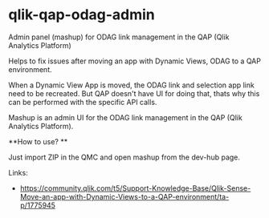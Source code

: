 # qlik-qap-odag-admin
Admin panel (mashup) for ODAG link management in the QAP (Qlik Analytics Platform)

Helps to fix issues after moving an app with Dynamic Views, ODAG to a QAP environment.

When a Dynamic View App is moved, the ODAG link and selection app link need to be recreated. 
But QAP doesn't have UI for doing that, thats why this can be performed with the specific API calls.  

Mashup is an admin UI for the ODAG link management in the QAP (Qlik Analytics Platform). 

**How to use? ** 

Just import ZIP in the QMC and open mashup from the dev-hub page.


Links:
- https://community.qlik.com/t5/Support-Knowledge-Base/Qlik-Sense-Move-an-app-with-Dynamic-Views-to-a-QAP-environment/ta-p/1775945
